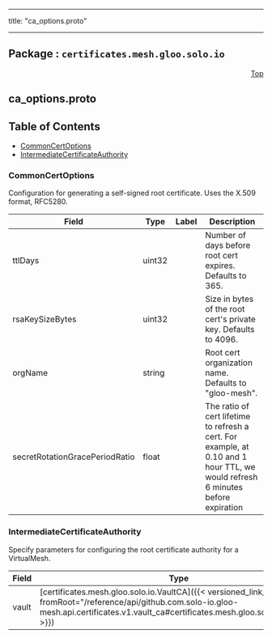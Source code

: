 
---

title: "ca_options.proto"

---

## Package : `certificates.mesh.gloo.solo.io`



<a name="top"></a>

<a name="API Reference for ca_options.proto"></a>
<p align="right"><a href="#top">Top</a></p>

## ca_options.proto


## Table of Contents
  - [CommonCertOptions](#certificates.mesh.gloo.solo.io.CommonCertOptions)
  - [IntermediateCertificateAuthority](#certificates.mesh.gloo.solo.io.IntermediateCertificateAuthority)







<a name="certificates.mesh.gloo.solo.io.CommonCertOptions"></a>

### CommonCertOptions
Configuration for generating a self-signed root certificate. Uses the X.509 format, RFC5280.


| Field | Type | Label | Description |
| ----- | ---- | ----- | ----------- |
| ttlDays | uint32 |  | Number of days before root cert expires. Defaults to 365. |
  | rsaKeySizeBytes | uint32 |  | Size in bytes of the root cert's private key. Defaults to 4096. |
  | orgName | string |  | Root cert organization name. Defaults to "gloo-mesh". |
  | secretRotationGracePeriodRatio | float |  | The ratio of cert lifetime to refresh a cert. For example, at 0.10 and 1 hour TTL, we would refresh 6 minutes before expiration |
  





<a name="certificates.mesh.gloo.solo.io.IntermediateCertificateAuthority"></a>

### IntermediateCertificateAuthority
Specify parameters for configuring the root certificate authority for a VirtualMesh.


| Field | Type | Label | Description |
| ----- | ---- | ----- | ----------- |
| vault | [certificates.mesh.gloo.solo.io.VaultCA]({{< versioned_link_path fromRoot="/reference/api/github.com.solo-io.gloo-mesh.api.certificates.v1.vault_ca#certificates.mesh.gloo.solo.io.VaultCA" >}}) |  | Use vault as the intermediate CA source |
  




 <!-- end messages -->

 <!-- end enums -->

 <!-- end HasExtensions -->

 <!-- end services -->

